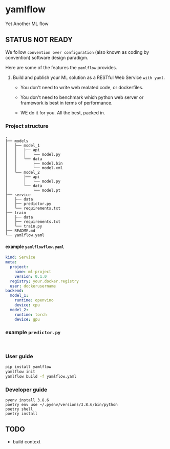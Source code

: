 # yamlflow
Yet Another ML flow

## STATUS NOT READY

We follow `convention over configuration` (also known as coding by convention) software design paradigm.

Here are some of the features the `yamlflow` provides.


1. Build and publish your ML solution as a RESTful Web Service `with yaml`.
    
    + You don't need to write web realated code, or dockerfiles.
    
    + You don't need to benchmark which python web server or framework is best in terms of performance.
    
    + WE do it for you. All the best, packed in.


### Project structure 
```
.
├── models
│   ├── model_1
│   │   ├── api
│   │   │   └── model.py
│   │   └── data
│   │       ├── model.bin
│   │       └── model.xml
│   └── model_2
│       ├── api
│       │   └── model.py
│       └── data
│           └── model.pt
├── service
│   ├── data
│   ├── predictor.py
│   └── requirements.txt
├── train
│   ├── data
│   ├── requirements.txt
│   └── train.py
├── README.md
└── yamlflow.yaml
```

#### example `yamlflowflow.yaml`
```yaml
kind: Service
meta:
  project:
    name: ml-project
    version: 0.1.0
  registry: your.docker.registry
  user: dockerusername
backend:
  model_1:
    runtime: openvino
    device: cpu
  model_2:
    runtime: torch
    device: gpu
```


### example `predictor.py`
```py
 
```

### User guide
```bash
pip install yamlflow
yamlflow init
yamlflow build -f yamlflow.yaml
```

### Developer guide
```
pyenv install 3.8.6
poetry env use ~/.pyenv/versions/3.8.6/bin/python
poetry shell
poetry install
```

## TODO

+ build context
